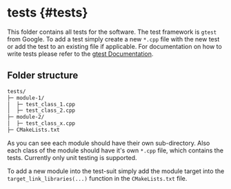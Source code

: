 # tests {#tests}

This folder contains all tests for the software. The test framework is `gtest` from Google. To add a test simply create a new `*.cpp` file with the new test or add the test to an existing file if applicable. For documentation on how to write tests please refer to the [gtest Documentation](https://google.github.io/googletest/).

## Folder structure

```txt
tests/
├─ module-1/
│  ├─ test_class_1.cpp
│  ├─ test_class_2.cpp
├─ module-2/
│  ├─ test_class_x.cpp
├─ CMakeLists.txt
```

As you can see each module should have their own sub-directory. Also each class of the module should have it's own `*.cpp` file, which contains the tests. Currently only unit testing is supported.

To add a new module into the test-suit simply add the module target into the `target_link_libraries(...)` function in the `CMakeLists.txt` file.
